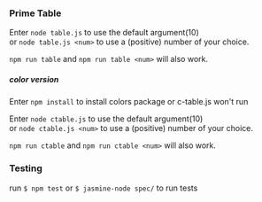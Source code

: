 ### Prime Table 

Enter `node table.js` to use the default argument(10)    
or `node table.js <num>` to use a (positive) number of your choice.   

`npm run table` and `npm run table <num>` will also work.

##### color version 

Enter `npm install` to install colors package or c-table.js won't run 

Enter `node ctable.js` to use the default argument(10)    
or `node ctable.js <num>` to use a (positive) number of your choice.   

`npm run ctable` and `npm run ctable <num>` will also work.

### Testing

run `$ npm test` or `$ jasmine-node spec/` to run tests


